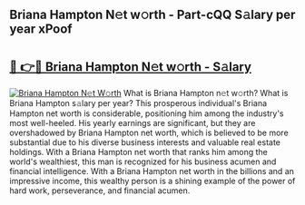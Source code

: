 ## Briana Hampton N𝚎t w𝚘rth - Part-cQQ S𝚊lary per year xPoof

# <h2><a href="http://gc406ey.nevu.top/?p=Briana+Hampton">🔗 👉🔴 Briana Hampton N𝚎t w𝚘rth - S𝚊lary</a></h2>

[![Briana Hampton N𝚎t W𝚘rth](https://i.imgur.com/Oavwk0R.jpeg)](http://gc406ey.nevu.top/?p=Briana+Hampton)
What is Briana Hampton n𝚎t w𝚘rth? What is Briana Hampton s𝚊lary per year?
This prosperous individual's Briana Hampton net worth is considerable, positioning him among the industry's most well-heeled. His yearly earnings are significant, but they are overshadowed by Briana Hampton net worth, which is believed to be more substantial due to his diverse business interests and valuable real estate holdings. With a Briana Hampton net worth that ranks him among the world's wealthiest, this man is recognized for his business acumen and financial intelligence. With a Briana Hampton net worth in the billions and an impressive income, this wealthy person is a shining example of the power of hard work, perseverance, and financial acumen.
